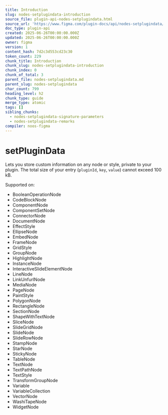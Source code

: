 ```yaml
---
title: Introduction
slug: nodes-setplugindata-introduction
source_file: plugin-api-nodes-setplugindata.html
source_url: 'https://www.figma.com/plugin-docs/api/nodes-setplugindata/'
doc_type: plugin-api
created: 2025-06-26T00:00:00.000Z
updated: 2025-06-26T00:00:00.000Z
owner: figma
version: 1
content_hash: 7d2c3d553cd23c30
token_count: 229
chunk_title: Introduction
chunk_slug: nodes-setplugindata-introduction
chunk_index: 0
chunk_of_total: 3
parent_file: nodes-setplugindata.md
parent_slug: nodes-setplugindata
char_count: 799
heading_level: h2
chunk_type: guide
merge_type: atomic
tags: []
sibling_chunks:
  - nodes-setplugindata-signature-parameters
  - nodes-setplugindata-remarks
compiler: noos-figma
---
```


# setPluginData

Lets you store custom information on any node or style, private to your plugin. The total size of your entry (`pluginId`, `key`, `value`) cannot exceed 100 kB.

 Supported on:

- BooleanOperationNode
- CodeBlockNode
- ComponentNode
- ComponentSetNode
- ConnectorNode
- DocumentNode
- EffectStyle
- EllipseNode
- EmbedNode
- FrameNode
- GridStyle
- GroupNode
- HighlightNode
- InstanceNode
- InteractiveSlideElementNode
- LineNode
- LinkUnfurlNode
- MediaNode
- PageNode
- PaintStyle
- PolygonNode
- RectangleNode
- SectionNode
- ShapeWithTextNode
- SliceNode
- SlideGridNode
- SlideNode
- SlideRowNode
- StampNode
- StarNode
- StickyNode
- TableNode
- TextNode
- TextPathNode
- TextStyle
- TransformGroupNode
- Variable
- VariableCollection
- VectorNode
- WashiTapeNode
- WidgetNode
